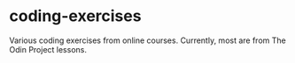 # coding-exercises
Various coding exercises from online courses. Currently, most are from The Odin Project lessons. 
